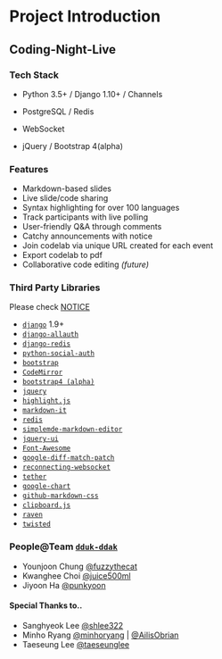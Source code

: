 # Project Introduction

## Coding-Night-Live

### Tech Stack

- Python 3.5+ / Django 1.10+ / Channels

- PostgreSQL / Redis

- WebSocket

- jQuery / Bootstrap 4(alpha)

### Features

* Markdown-based slides
* Live slide/code sharing
* Syntax highlighting for over 100 languages
* Track participants with live polling
* User-friendly Q&A through comments
* Catchy announcements with notice
* Join codelab via unique URL created for each event 
* Export codelab to pdf
* Collaborative code editing *(future)*

### Third Party Libraries

Please check [NOTICE](https://github.com/dduk-ddak/coding-night-live/blob/master/NOTICE)

* [`django`](https://github.com/django/django) 1.9+
* [`django-allauth`](https://github.com/pennersr/django-allauth)
* [`django-redis`](https://github.com/niwinz/django-redis)
* [`python-social-auth`](https://github.com/omab/python-social-auth)
* [`bootstrap`](https://github.com/twbs/bootstrap)
* [`CodeMirror`](https://github.com/codemirror/CodeMirror)
* [`bootstrap4 (alpha)`](https://v4-alpha.getbootstrap.com/)
* [`jquery`](https://github.com/jquery/jquery)
* [`highlight.js`](https://github.com/isagalaev/highlight.js)
* [`markdown-it`](https://github.com/markdown-it/markdown-it)
* [`redis`](https://github.com/antirez/redis)
* [`simplemde-markdown-editor`](https://github.com/NextStepWebs/simplemde-markdown-editor)
* [`jquery-ui`](https://github.com/jquery/jquery-ui)
* [`Font-Awesome`](https://github.com/FortAwesome/Font-Awesome)
* [`google-diff-match-patch`](https://code.google.com/p/google-diff-match-patch/)
* [`reconnecting-websocket`](https://github.com/joewalnes/reconnecting-websocket)
* [`tether`](https://github.com/HubSpot/tether/)
* [`google-chart`](https://github.com/GoogleWebComponents/google-chart)
* [`github-markdown-css`](https://github.com/sindresorhus/github-markdown-css)
* [`clipboard.js`](https://clipboardjs.com/)
* [`raven`](https://github.com/getsentry/raven-python/)
* [`twisted`](https://github.com/twisted/twisted/)

### People@Team [`dduk-ddak`](https://github.com/dduk-ddak)

- Younjoon Chung [@fuzzythecat](https://github.com/fuzzythecat)
- Kwanghee Choi [@juice500ml](https://github.com/juice500ml)
- Jiyoon Ha [@punkyoon](https://github.com/punkyoon)

#### Special Thanks to..

- Sanghyeok Lee [@shlee322](https://github.com/shlee322)
- Minho Ryang [@minhoryang](https://github.com/minhoryang) | [@AilisObrian](https://github.com/AilisObrian)
- Taeseung Lee [@taeseunglee](https://github.com/taeseunglee)
